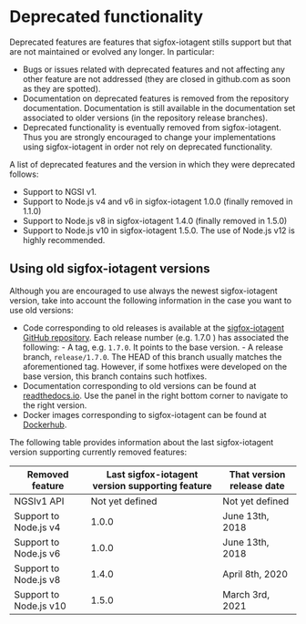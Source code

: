 # Deprecated functionality

Deprecated features are features that sigfox-iotagent stills support but that are not maintained or evolved any longer. In
particular:

-   Bugs or issues related with deprecated features and not affecting any other feature are not addressed (they are
    closed in github.com as soon as they are spotted).
-   Documentation on deprecated features is removed from the repository documentation. Documentation is still available
    in the documentation set associated to older versions (in the repository release branches).
-   Deprecated functionality is eventually removed from sigfox-iotagent. Thus you are strongly encouraged to change your
    implementations using sigfox-iotagent in order not rely on deprecated functionality.

A list of deprecated features and the version in which they were deprecated follows:

-   Support to NGSI v1.
-   Support to Node.js v4 and v6 in sigfox-iotagent 1.0.0 (finally removed in 1.1.0)
-   Support to Node.js v8 in sigfox-iotagent 1.4.0 (finally removed in 1.5.0)
-   Support to Node.js v10 in sigfox-iotagent 1.5.0. The use of Node.js v12 is highly recommended.

## Using old sigfox-iotagent versions

Although you are encouraged to use always the newest sigfox-iotagent version, take into account the following information in
the case you want to use old versions:

-   Code corresponding to old releases is available at the
    [sigfox-iotagent GitHub repository](https://github.com/telefonicaid/sigfox-iotagent). Each release number (e.g. 1.7.0 ) has
    associated the following: - A tag, e.g. `1.7.0`. It points to the base version. - A release branch, `release/1.7.0`.
    The HEAD of this branch usually matches the aforementioned tag. However, if some hotfixes were developed on the base
    version, this branch contains such hotfixes.
-   Documentation corresponding to old versions can be found at
    [readthedocs.io](https://iotagent-sigfox.readthedocs.io/en/latest/). Use the panel in the right bottom corner to navigate to
    the right version.
-   Docker images corresponding to sigfox-iotagent can be found at
    [Dockerhub](https://hub.docker.com/r/fiware/sigfox-iotagent/tags/).

The following table provides information about the last sigfox-iotagent version supporting currently removed features:

| **Removed feature**   | **Last sigfox-iotagent version supporting feature** | **That version release date** |
| --------------------- | ----------------------------------------------- | ----------------------------- |
| NGSIv1 API            | Not yet defined                                 | Not yet defined               |
| Support to Node.js v4 | 1.0.0                                           | June 13th, 2018               |
| Support to Node.js v6 | 1.0.0                                           | June 13th, 2018               |
| Support to Node.js v8 | 1.4.0                                           | April 8th, 2020               |
| Support to Node.js v10 | 1.5.0                                          | March 3rd, 2021               |
